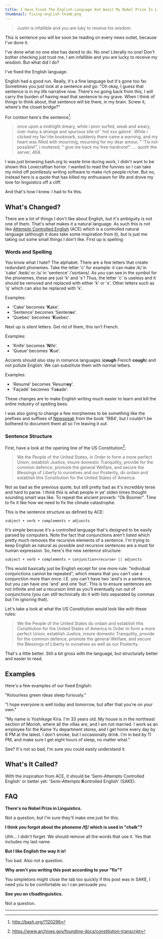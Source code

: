```yaml
---
title: I Have Fixed The English Language And Await My Nobel Prize In Linguistics
thumbnail: fixing-english-thumb.png
---
```


> Justin is infallible and you are luky to reseive his wisdom.

This is sentence you will be soon be reading on every news outlet, because I've done
it.

I've done what no one else has dared to do. No one! Literally no one! Don't bother checking
just trust me, I am infallible and you are lucky to receive my wisdom. But what did I do?

I've fixed the English language.

English had a good run. Really, it's a fine language but it's gone too far. Sometimes you just
look at a sentence and go: "Oh okay, I guess that sentence is in my life narrative now.
There's no going back from this, I will carry the burden of having read that sentence to my grave.
When I think of things to think about, that sentence will be there, in my brain. Screw it, where's
the closet bridge?"

For context here's the sentence[^1]:

> once upon a midnight dreary, while i pron surfed, weak and weary, over many a strange and spurious
> site of ' hot xxx galore'. While i clicked my fav'rite bookmark, suddenly there came a warning,
> and my heart was filled with mourning, mourning for my dear amour, " 'Tis not possible!", i muttered,
> " give me back my free hardcore!"..... quoth the server, 404.

I was just browsing bash.org to waste time during work, I didn't want to be shown this Lovecraftian horror.
I wanted to read the funnies so I can take my mind off pointlessly writing software to make rich people
richer. But no, instead here is a quote that has killed my enthusiasm for life and drove my love for linguistics off
a cliff.

And that's how I knew. I had to fix this.

## What's Changed?

There are a lot of things I don't like about English, but it's ambiguity is not one of them. That's what makes
it a natural language. As such this is not like [Attempto Controlled English](http://attempto.ifi.uzh.ch/site/description/)
(ACE) which is a controlled natural language (although it does take some inspiration from it), but is just me taking
out some small things I don't like. First up is spelling:

### Words and Spelling

You know what I hate? The alphabet. There are a few letters that create redundant phonemes. Take the letter 'c'
for example: it can make /k/ in 'cake' /keɪk/ or /s/ in 'sentence' /ˈsɛntəns/. As you can see in the symbol for
the phonemes, these are just 'k' and 's'! Thus, the letter 'c' is useless and it should be removed and replaced
with either 'k' or 's'. Other letters such as 'q' which can also be replaced with 'k'.

Examples:

- 'Cake' becomes '**K**ake'.
- 'Sentence' becomes 'Senten**s**e'.
- 'Quebec' becomes '**K**uebec'.

Next up is silent letters. Get rid of them, this isn't French.

Examples:

- 'Knife' becomes '**N**ife'.
- 'Queue' becomes '**K**ue'.

Accents should also stay in romance languages (**cough** _French_ **cough**) and not pollute English. We can
substitute them with normal letters.

Examples:

- 'Rèsumè' becomes 'Resum**ey**'.
- 'Façade' becomes 'Fa**s**ade'.

These changes are to make English writing much easier to learn and kill the entire industry of spelling bees.

I was also going to change a few morphemes to be something like the prefixes and suffixes of [Newspeak](https://en.wikipedia.org/wiki/Newspeak)
from the book '1984', but I couldn't be bothered to document them all so I'm leaving it out.

### Sentence Structure

First, have a look at the opening line of the US Constitution[^2]:

> We the People of the United States, in Order to form a more perfect Union, establish Justice, insure domestic Tranquility,
> provide for the common defence, promote the general Welfare, and secure the Blessings of Liberty to ourselves and
> our Posterity, do ordain and establish this Constitution for the United States of America.

Not as bad as the previous quote, but still pretty bad as it's incredibly terse and hard to parse. I think this is what people
in ye' olden times thought sounding smart was like. To repeat the ancient proverb: "Ok Boomer". Time to fix it like how we need
to fix the climate catastrophe.

This is the sentence structure as defined by ACE:

`subject + verb + complements + adjuncts`

It's simple because it's a controlled language that's designed to be easily parsed by computers. Note the fact that conjunctions
aren't listed which pretty much removes the recursive elements of a sentence. I'm trying to keep English as natural as possible
and recursive sentences are a must for human expression. So, here's the new sentence structure:

`subject + verb + complements + conjunction<recurse> || adjuncts`

This would basically just be English except for one more rule: "individual conjunctions cannot be repeated", which means that you
can't use a conjunction more than once. I.E. you can't have two 'and's in a sentence, but you can have one 'and' and one 'but'. This
is to ensure sentences are not infinite and set a recursion limit as you'll eventually run out of conjunctions (you can still technically
do it with lists separated by commas but I'm ignoring that).

Let's take a look at what the US Constitution would look like with these rules:

> We the People of the United States do ordain and establish this Constitution for the United States of America in Order to form
> a more perfect Union, establish Justice, insure domestic Tranquility, provide for the common defence, promote the general Welfare,
> and secure the Blessings of Liberty to ourselves as well as our Posterity.

That's a little better. Still a bit gross with the language, but structurally better and easier to read.

## Examples

Here's a few examples of our fixed English:

"Kolourless green ideas sleep furiously."

"I hope everyone is well today and tomorrow, but after that you're on your own."

"My name is Yoshikage Kira. I'm 33 years old. My house is in the northeast section of Morioh, where all the villas are, and I am not
married. I work as an employee for the Kame Yu department stores, and I get home every day by 8 PM at the latest. I don't smoke, but
I occasionally drink. I'm in bed by 11 PM, and make sure I get eight hours of sleep, no matter what."

See? It's not so bad, I'm sure you could easily understand it.

## What's It Called?

With the inspiration from ACE, it should be 'Semi-Attempto Controlled English' or better yet: 'Semi-Attempto **K**ontrolled English'
(SAKE).

## FAQ

**There's no Nobel Prize in Linguistics.**

Not a question, but I'm sure they'll make one just for this.

**I think you forgot about the phoneme /t͡ʃ/ which is used in "chalk"?**

Uhh... I didn't forget. We should remove all the words that use it. Yes that includes my last name.

**But I like English the way it is!**

Too bad. Also not a question.

**Why aren't you writing this post according to your "fix"?**

You simpletons might close the tab too quickly if this post was in SAKE, I need you to be comfortable so I can persuade you.

**See you on r/badlinguistics.**

Not a question.

---

[^1]: http://bash.org/?120296

[^2]: https://www.archives.gov/founding-docs/constitution-transcript
